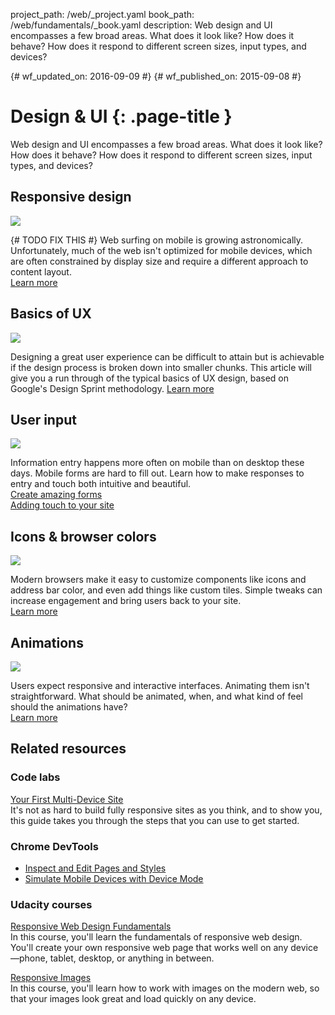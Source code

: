 project_path: /web/_project.yaml
book_path: /web/fundamentals/_book.yaml
description: Web design and UI encompasses a few broad areas. What does it look like? How does it behave? How does it respond to different screen sizes, input types, and devices?

{# wf_updated_on: 2016-09-09 #}
{# wf_published_on: 2015-09-08 #}

# Design & UI {: .page-title }

Web design and UI encompasses a few broad areas. What does it look like? How
does it behave? How does it respond to different screen sizes, input types,
and devices?

<div class="attempt-left">
  <h2>Responsive design</h2>
  <img src="/web/images/md-icons/devices-short.png">
  <p>{# TODO FIX THIS #}
    Web surfing on mobile is growing astronomically. Unfortunately, much of the
    web isn't optimized for mobile devices, which are often constrained by
    display size and require a different approach to content layout.<br>
    <a href="responsive/">Learn more</a>
  </p>
</div>

<div class="attempt-right">
  <h2>Basics of UX</h2>
  <a href="ux-basics/">
    <img src="/web/images/md-icons/assignment-short.png">
  </a>
  <p>
    Designing a great user experience can be difficult to attain but is achievable
    if the design process is broken down into smaller chunks. This article will give you a run through
    of the typical basics of UX design, based on Google's Design Sprint methodology.
    <a href="ux-basics/">Learn more</a>
  </p>
</div>

<div class="attempt-left">
  <h2>User input</h2>
  <a href="input/forms/">
    <img src="/web/images/md-icons/touch-short.png">
  </a>
  <p>
    Information entry happens more often on mobile than on desktop these days.
    Mobile forms are hard to fill out. Learn how to make responses to entry
    and touch both intuitive and beautiful.<br>
    <a href="input/forms/">Create amazing forms</a><br>
    <a href="input/touch/">Adding touch to your site</a>
  </p>
</div>



<div class="attempt-right">
  <h2>Icons &amp; browser colors</h2>
  <a href="/web/fundamentals/design-and-ui/browser-customization/">
    <img src="/web/images/md-icons/image-short.png">
  </a>
  <p>
    Modern browsers make it easy to customize components like icons and address
    bar color, and even add things like custom tiles. Simple tweaks can
    increase engagement and bring users back to your site.<br>
    <a href="browser-customization/">Learn more</a>
  </p>
</div>
<div style="clear:both;"></div>
<div class="attempt-left">
  <h2>Animations</h2>
  <a href="animations/">
    <img src="/web/images/md-icons/movie-short.png">
  </a>
  <p>
    Users expect responsive and interactive interfaces. Animating them isn't
    straightforward. What should be animated, when, and what kind of feel
    should the animations have?<br>
    <a href="animations/">Learn more</a>
  </p>
</div>

<div style="clear:both;"></div>


## Related resources

### Code labs

[Your First Multi-Device Site](/web/fundamentals/getting-started/your-first-multi-screen-site/) <br>
It's not as hard to build fully responsive sites as you think, and to show you, this guide takes you through the steps that you can use to get started.

### Chrome DevTools

* [Inspect and Edit Pages and Styles](/web/tools/chrome-devtools/inspect-styles/)
* [Simulate Mobile Devices with Device Mode](/web/tools/chrome-devtools/device-mode/)


### Udacity courses

[Responsive Web Design Fundamentals](https://udacity.com/ud893)<br>
In this course, you'll learn the fundamentals of responsive web design.
You'll create your own responsive web page that works well on any device&mdash;phone, tablet, desktop, or anything in between.

[Responsive Images](https://udacity.com/ud882)<br>
In this course, you'll learn how to work with images on the modern web, so
that your images look great and load quickly on any device.

<div style="clear:both;"></div>
